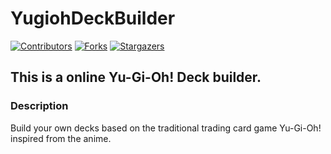 # YugiohDeckBuilder
[![Contributors][contributors-shield]][contributors-url]
[![Forks][forks-shield]][forks-url]
[![Stargazers][stars-shield]][stars-url]

## This is a online Yu-Gi-Oh! Deck builder.

### Description

Build your own decks based on the traditional trading card game Yu-Gi-Oh! inspired from the anime.

<!-- MARKDOWN LINKS & IMAGES -->
<!-- https://www.markdownguide.org/basic-syntax/#reference-style-links -->
[contributors-shield]: https://img.shields.io/github/contributors/othneildrew/Best-README-Template.svg?style=for-the-badge
[contributors-url]: https://github.com/RamanTheDeveloper/YugiohDeckBuilder/graphs/contributors
[forks-shield]: https://img.shields.io/github/forks/othneildrew/Best-README-Template.svg?style=for-the-badge
[forks-url]: https://github.com/RamanTheDeveloper/YugiohDeckBuilder/forks
[stars-shield]: https://img.shields.io/github/stars/othneildrew/Best-README-Template.svg?style=for-the-badge
[stars-url]: https://github.com/RamanTheDeveloper/YugiohDeckBuilder/stargazers
